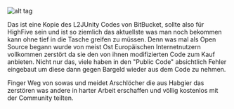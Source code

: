 ![alt tag](http://mmo-warzone.bplaced.net/images/github/l2ubanner.png)

Das ist eine Kopie des L2JUnity Codes von BitBucket, sollte also für HighFive sein und ist so ziemlich das aktuellste was man noch bekommen kann ohne tief in die Tasche greifen zu müssen. Denn was mal als Open Source begann wurde von meist Ost Europäischen Internetnutzern vollkommen zerstört da sie den von ihnen modifizierten Code zum Kauf anbieten. Nicht nur das, viele haben in den "Public Code" absichtlich Fehler eingebaut um diese dann gegen Bargeld wieder aus dem Code zu nehmen.

Finger Weg von sowas und meidet Arschlöcher die aus Habgier das zerstören was andere in harter Arbeit erschaffen und völlig kostenlos mit der Community teilten.

